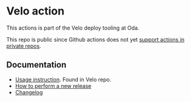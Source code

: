 # Velo action

This actions is part of the Velo deploy tooling at Oda.

This repo is public since Github actions does not yet [support actions in private repos](https://github.com/github/roadmap/issues/74).

## Documentation

- [Usage instruction](https://github.com/kolonialno/velo). Found in Velo repo.
- [How to perform a new release](docs/release.md)
- [Changelog](../main/changelog.md)
